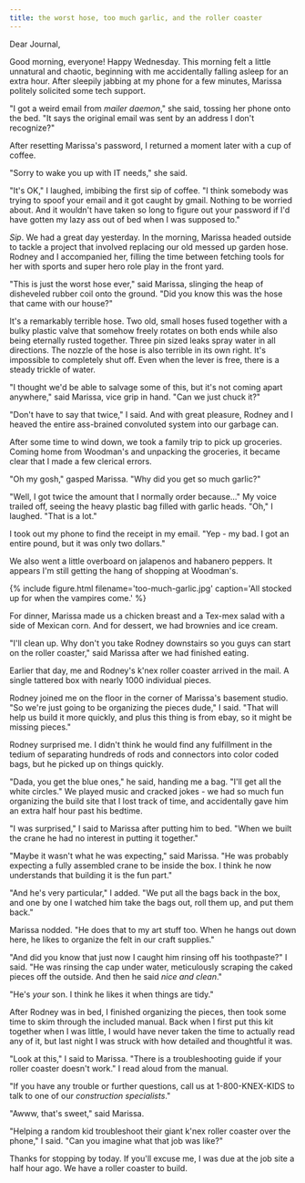```yaml
---
title: the worst hose, too much garlic, and the roller coaster
---
```


Dear Journal,

Good morning, everyone!  Happy Wednesday.  This morning felt a little
unnatural and chaotic, beginning with me accidentally falling asleep
for an extra hour.  After sleepily jabbing at my phone for a few
minutes, Marissa politely solicited some tech support.

"I got a weird email from _mailer daemon_," she said, tossing her
phone onto the bed.  "It says the original email was sent by an
address I don't recognize?"

After resetting Marissa's password, I returned a moment later with a
cup of coffee.

"Sorry to wake you up with IT needs," she said.

"It's OK," I laughed, imbibing the first sip of coffee.  "I think
somebody was trying to spoof your email and it got caught by gmail.
Nothing to be worried about.  And it wouldn't have taken so long to
figure out your password if I'd have gotten my lazy ass out of bed
when I was supposed to."

_Sip_.  We had a great day yesterday.  In the morning, Marissa headed
outside to tackle a project that involved replacing our old messed up
garden hose.  Rodney and I accompanied her, filling the time between
fetching tools for her with sports and super hero role play in the
front yard.

"This is just the worst hose ever," said Marissa, slinging the heap
of disheveled rubber coil onto the ground.  "Did you know this was the
hose that came with our house?"

It's a remarkably terrible hose.  Two old, small hoses fused together
with a bulky plastic valve that somehow freely rotates on both ends
while also being eternally rusted together.  Three pin sized leaks
spray water in all directions.  The nozzle of the hose is also
terrible in its own right.  It's impossible to completely shut off.
Even when the lever is free, there is a steady trickle of water.

"I thought we'd be able to salvage some of this, but it's not coming
apart anywhere," said Marissa, vice grip in hand.  "Can we just chuck
it?"

"Don't have to say that twice," I said.  And with great pleasure,
Rodney and I heaved the entire ass-brained convoluted system into our
garbage can.

After some time to wind down, we took a family trip to pick up
groceries.  Coming home from Woodman's and unpacking the groceries, it
became clear that I made a few clerical errors.

"Oh my gosh," gasped Marissa.  "Why did you get so much garlic?"

"Well, I got twice the amount that I normally order because..."  My
voice trailed off, seeing the heavy plastic bag filled with garlic
heads.  "Oh," I laughed.  "That is a lot."

I took out my phone to find the receipt in my email.  "Yep - my bad.
I got an entire pound, but it was only two dollars."

We also went a little overboard on jalapenos and habanero peppers.  It
appears I'm still getting the hang of shopping at Woodman's.

{% include figure.html filename='too-much-garlic.jpg' caption='All
stocked up for when the vampires come.' %}

For dinner, Marissa made us a chicken breast and a Tex-mex salad with
a side of Mexican corn.  And for dessert, we had brownies and
ice cream.

"I'll clean up.  Why don't you take Rodney downstairs so you guys can
start on the roller coaster," said Marissa after we had finished
eating.

Earlier that day, me and Rodney's k'nex roller coaster arrived in the
mail.  A single tattered box with nearly 1000 individual pieces.

Rodney joined me on the floor in the corner of Marissa's basement
studio.  "So we're just going to be organizing the pieces dude," I
said.  "That will help us build it more quickly, and plus this thing
is from ebay, so it might be missing pieces."

Rodney surprised me.  I didn't think he would find any fulfillment in
the tedium of separating hundreds of rods and connectors into color
coded bags, but he picked up on things quickly.

"Dada, you get the blue ones," he said, handing me a bag.  "I'll get
all the white circles."  We played music and cracked jokes - we had so
much fun organizing the build site that I lost track of time, and
accidentally gave him an extra half hour past his bedtime.

"I was surprised," I said to Marissa after putting him to bed.  "When
we built the crane he had no interest in putting it together."

"Maybe it wasn't what he was expecting," said Marissa.  "He was
probably expecting a fully assembled crane to be inside the box.  I
think he now understands that building it is the fun part."

"And he's very particular," I added.  "We put all the bags back in the
box, and one by one I watched him take the bags out, roll them up, and
put them back."

Marissa nodded.  "He does that to my art stuff too.  When he hangs out
down here, he likes to organize the felt in our craft supplies."

"And did you know that just now I caught him rinsing off his
toothpaste?" I said.  "He was rinsing the cap under water,
meticulously scraping the caked pieces off the outside.  And then he
said _nice and clean_."

"He's _your_ son.  I think he likes it when things are tidy."

After Rodney was in bed, I finished organizing the pieces, then took
some time to skim through the included manual.  Back when I first put
this kit together when I was little, I would have never taken the time
to actually read any of it, but last night I was struck with how
detailed and thoughtful it was.

"Look at this," I said to Marissa.  "There is a troubleshooting guide
if your roller coaster doesn't work."  I read aloud from the manual.

"If you have any trouble or further questions, call us at
1-800-KNEX-KIDS to talk to one of our _construction specialists_."

"Awww, that's sweet," said Marissa.

"Helping a random kid troubleshoot their giant k'nex roller coaster
over the phone," I said.  "Can you imagine what that job was like?"

Thanks for stopping by today.  If you'll excuse me, I was due at the
job site a half hour ago.  We have a roller coaster to build.
